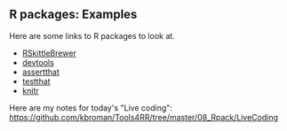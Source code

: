 ## R packages: Examples

Here are some links to R packages to look at.

- [RSkittleBrewer](https://github.com/alyssafrazee/RSkittleBrewer)
- [devtools](http://github.com/hadley/devtools)
- [assertthat](https://github.com/hadley/assertthat)
- [testthat](https://github.com/hadley/testthat)
- [knitr](https://github.com/yihui/knitr)

Here are my notes for today's "Live coding":
<https://github.com/kbroman/Tools4RR/tree/master/08_Rpack/LiveCoding>
